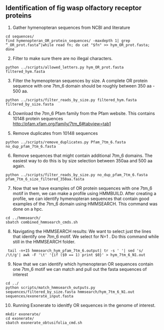 ## Identification of fig wasp olfactory receptor proteins
1. Gather hymenopteran sequences from NCBI and literature

```
cd sequences/
find hymenopteran_OR_protein_sequences/ -maxdepth 1| grep “_OR_prot.fasta”|while read fn; do cat "$fn" >> hym_OR_prot.fasta; done

```

2. Filter to make sure there are no illegal characters.

```
python ../scripts/allowed_letters.py hym_OR_prot.fasta filtered_hym.fasta
```

3. Filter the hymenopteran sequences by size. A complete OR protein sequence with one 7tm_6 domain should be roughly between 350 aa - 500 aa.


```
python ../scripts/filter_reads_by_size.py filtered_hym.fasta filtered_by_size.fasta

```

4. Download the 7tm_6 Pfam family from the Pfam website. This contains 10148 protein sequences  
http://pfam.xfam.org/family/7tm_6#tabview=tab1


5. Remove duplicates from 10148 sequences

```
python ../scripts/remove_duplicates.py Pfam_7tm_6.fasta no_dup_pfam_7tm_6.fasta
```

6. Remove sequences that might contain additional 7tm_6 domains. The easiest way to do this is by size selection between 350aa and 500 aa again.

```
python ../scripts/filter_reads_by_size.py no_dup_pfam_7tm_6.fasta pfam_7tm_6_size_filtered_350aa.fasta
```

7. Now that we have examples of OR protein sequences with one 7tm_6 motif in them, we can make a profile using HMMBUILD. After creating a profile, we can identify hymenopteran sequences that contain good examples of the 7tm_6 domain using HMMSEARCH. This command was done on a hpc. 

```
cd ../hmmsearch/
sbatch combined_hmmsearch_cmds.sh
```

8. Navigating the HMMSEARCH results: We want to select just the lines that identify one 7tm_6 motif. We select for N=1 . Do this command while still in the HMMSEARCH folder.

```
 tail -n+15 hmmsearch_hym_pfam_7tm_6.output| tr -s ' '| sed 's/ /\t/g'| awk -F '\t' '{if ($9 == 1) print $0}' > hym_7tm_6_N1.out

```

9. Now that we can identify which hymenopteran OR sequences contain one 7tm_6 motif we can match and pull out the fasta sequences of interest

```
cd ../
python scripts/match_hmmsearch_outputs.py sequences/filtered_by_size.fasta hmmsearch/hym_7tm_6_N1.out sequences/exonerate_input.fasta
```

10. Running Exonerate to idenitfy OR sequences in the genome of interest.

```
mkdir exonerate/
cd exonerate/
sbatch exonerate_obtusifolia_cmd.sh
```


